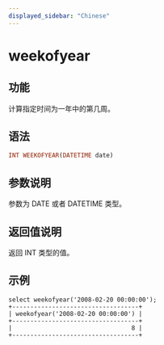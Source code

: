 ```yaml
---
displayed_sidebar: "Chinese"
---
```


# weekofyear

## 功能

计算指定时间为一年中的第几周。

## 语法

```Haskell
INT WEEKOFYEAR(DATETIME date)
```

## 参数说明

参数为 DATE 或者 DATETIME 类型。

## 返回值说明

 返回 INT 类型的值。

## 示例

```Plain Text
select weekofyear('2008-02-20 00:00:00');
+-----------------------------------+
| weekofyear('2008-02-20 00:00:00') |
+-----------------------------------+
|                                 8 |
+-----------------------------------+
```
